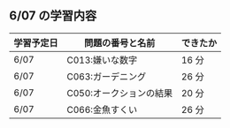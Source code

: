 ## 6/07 の学習内容

| 学習予定日 | 問題の番号と名前        | できたか |
| ---------- | ----------------------- | -------- |
| 6/07       | C013:嫌いな数字         | 16 分    |
| 6/07       | C063:ガーデニング       | 26 分    |
| 6/07       | C050:オークションの結果 | 20 分    |
| 6/07       | C066:金魚すくい         | 26 分    |
